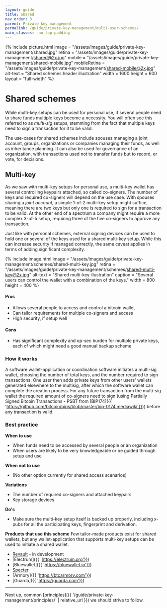 ```yaml
---
layout: guide
title: Shared
nav_order: 3
parent: Private key management
permalink: /guide/private-key-management/multi-user-schemes/
main_classes: -no-top-padding
---
```


{% include picture.html
   image = "/assets/images/guide/private-key-management/shared.jpg"
   retina = "/assets/images/guide/private-key-management/shared@2x.jpg"
   mobile = "/assets/images/guide/private-key-management/shared-mobile.jpg"
   mobileRetina = "/assets/images/guide/private-key-management/shared-mobile@2x.jpg"
   alt-text = "Shared schemes header illustration"
   width = 1600
   height = 600
   layout = "full-width"
%}

# Shared schemes

While multi-key setups can be used for personal use, if several people need to share funds multiple keys become a necessity. You will often see this referred to as *multi-sig* setups, stemming from the fact that multiple keys need to sign a transaction for it to be valid.

The use-cases for shared schemes include spouses managing a joint account, groups, organizations or companies managing their funds, as well as inheritance planning. It can also be used for governance of an organization, with transactions used not to transfer funds but to record, or vote, for decisions. 

## Multi-key

As we saw with multi-key setups for personal use, a multi-key wallet has several controlling keypairs attached, so called co-signers. The number of keys and required co-signers will depend on the use case. With spouses sharing a *joint account*, a simple 1-of-2 multi-key setup might suffice, meaning there are two keys but only one is required to sign for a transaction to be valid. At the other end of a spectrum a company might require a more complex 3-of-5 setup, requiring three of the five co-signers to approve any transaction. 

Just like with personal schemes, external signing devices can be used to hold one or several of the keys used for a shared multi-key setup. While this can increase security if managed correctly, the same caveat applies in terms of adding significant complexity. 

{% include image.html
   image = "/assets/images/guide/private-key-management/schemes/shared-multi-key.jpg"
   retina = "/assets/images/guide/private-key-management/schemes/shared-multi-key@2x.jpg"
   alt-text = "Shared multi-key illustration"
   caption = "Several users can control the wallet with a combination of the keys."
   width = 800
   height = 400
%}

#### Pros 
- Allows several people to access and control a bitcoin wallet
- Can tailor requirements for multiple co-signers and access
- High security, if setup well

#### Cons 
- Has significant complexity and op-sec burden for multiple private keys, each of which might need a good manual backup scheme

### How it works 
A software wallet-application or coordination software initiates a multi-sig wallet, choosing the number of total keys, and the number required to sign transactions. One user then adds private keys from other users' wallets generated elsewhere to the multisig, after which the software wallet can complete the creation process. For any future transaction from the multi-sig wallet the required amount of co-signers need to sign (using Partially Signed Bitcoin Transactions - PSBT from [BIP174]({{ 'https://github.com/bitcoin/bips/blob/master/bip-0174.mediawiki'}})) before any transaction is valid.

### Best practice

**When to use** 
- When funds need to be accessed by several people or an organization
- When users are likely to be very knowledgeable or be guided through setup and use

**When not to use** 
- (No other option currently for shared access scenarios)

**Variations** 
- The number of required co-signers and attached keypairs
- Key storage devices

**Do's** 
- Make sure the multi-key setup itself is backed up properly, including x-pubs for all the participating keys, fingerprint and derivation.

**Products that use this scheme** 
Few tailor-made products exist for shared wallets, but any wallet-application that supports multi-key setups can be used to initiate a shared wallet. 
- [Revault]({{https://revault.dev}}) - in development
- [Electrum]({{ 'https://electrum.org'}})
- [Bluewallet]({{ 'https://bluewallet.io'}})
- [Specter]({{https://specter.solutions}})
- [Armory]({{ 'https://btcarmory.com'}})
- [Guarda]({{ 'https://guarda.com'}})

---

Next up, common [principles]({{ '/guide/private-key-management/principles/' | relative_url }}) we should strive to follow.